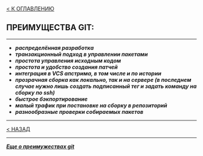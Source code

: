 [< К ОГЛАВЛЕНИЮ](readme.md)
## **ПРЕИМУЩЕСТВА GIT:**
---
+ ***распределённая разработка*** 
+ ***транзакционный подход в управлении пакетами***
+ ***простота управления исходным кодом***
+ ***простота и удобство создания патчей***
+ ***интеграция в VCS апстрима, в том числе и по истории***
+ ***прозрачная сборка как локально, так и на сервере (в последнем случае нужно лишь создать подписанный тег и задать команду на сборку по ssh)***
+ ***быстрое бэкпортирование***
+ ***малый трафик при постановке на сборку в репозиторий***
+ ***разнообразные проверки собираемых пакетов***
---
[< НАЗАД](pull.md)
___

***[Еще о преимужествах git](https://habr.com/ru/post/104198/)***


